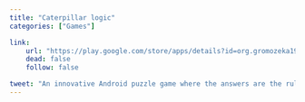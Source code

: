 ```yaml
---
title: "Caterpillar logic"
categories: ["Games"]

link:
    url: "https://play.google.com/store/apps/details?id=org.gromozeka1980.caterpillar_logic"
    dead: false
    follow: false

tweet: "An innovative Android puzzle game where the answers are the rules that generated the caterpillars"
---
```

